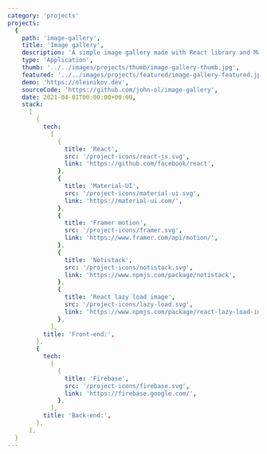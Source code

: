 ```yaml
---
category: 'projects'
projects:
  {
    path: 'image-gallery',
    title: 'Image gallery',
    description: 'A simple image gallery made with React library and Material-UI framework. The application allows you to download popular image files such as png, jpj, gif, bmp.',
    type: 'Application',
    thumb: '../../images/projects/thumb/image-gallery-thumb.jpg',
    featured: '../../images/projects/featured/image-gallery-featured.jpg',
    demo: 'https://oleinikov.dev',
    sourceCode: 'https://github.com/john-ol/image-gallery',
    date: 2021-04-01T00:00:00+00:00,
    stack:
      [
        {
          tech:
            [
              {
                title: 'React',
                src: '/project-icons/react-js.svg',
                link: 'https://github.com/facebook/react',
              },
              {
                title: 'Material-UI',
                src: '/project-icons/material-ui.svg',
                link: 'https://material-ui.com/',
              },
              {
                title: 'Framer motion',
                src: '/project-icons/framer.svg',
                link: 'https://www.framer.com/api/motion/',
              },
              {
                title: 'Notistack',
                src: '/project-icons/notistack.svg',
                link: 'https://www.npmjs.com/package/notistack',
              },
              {
                title: 'React lazy load image',
                src: '/project-icons/lazy-load.svg',
                link: 'https://www.npmjs.com/package/react-lazy-load-image-component',
              },
            ],
          title: 'Front-end:',
        },
        {
          tech:
            [
              {
                title: 'Firebase',
                src: '/project-icons/firebase.svg',
                link: 'https://firebase.google.com/',
              },
            ],
          title: 'Back-end:',
        },
      ],
  }
---
```

